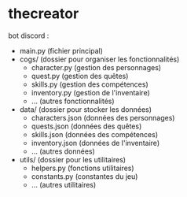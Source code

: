 # thecreator

bot discord :

- main.py (fichier principal)
- cogs/ (dossier pour organiser les fonctionnalités)
    - character.py (gestion des personnages)
    - quest.py (gestion des quêtes)
    - skills.py (gestion des compétences)
    - inventory.py (gestion de l'inventaire)
    - ... (autres fonctionnalités)
- data/ (dossier pour stocker les données)
    - characters.json (données des personnages)
    - quests.json (données des quêtes)
    - skills.json (données des compétences)
    - inventory.json (données de l'inventaire)
    - ... (autres données)
- utils/ (dossier pour les utilitaires)
    - helpers.py (fonctions utilitaires)
    - constants.py (constantes du jeu)
    - ... (autres utilitaires)

